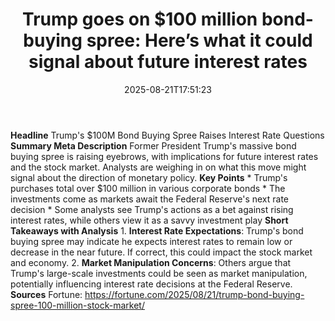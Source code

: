 ﻿---
title: "Trump goes on $100 million bond-buying spree: Here’s what it could signal about future interest rates"
date: "2025-08-21T17:51:23"
category: "Markets"
summary: ""
slug: "trump goes on 100 million bondbuying spree heres what it cou"
source_urls:
  - "https://fortune.com/2025/08/21/trump-bond-buying-spree-100-million-stock-market/"
seo:
  title: "Trump goes on $100 million bond-buying spree: Here’s what it could signal about future interest rates | Hash n Hedge"
  description: ""
  keywords: ["news", "markets", "brief"]
---
**Headline** Trump's $100M Bond Buying Spree Raises Interest Rate Questions  **Summary Meta Description** Former President Trump's massive bond buying spree is raising eyebrows, with implications for future interest rates and the stock market. Analysts are weighing in on what this move might signal about the direction of monetary policy.  **Key Points**  * Trump's purchases total over $100 million in various corporate bonds * The investments come as markets await the Federal Reserve's next rate decision * Some analysts see Trump's actions as a bet against rising interest rates, while others view it as a savvy investment play  **Short Takeaways with Analysis**  1. **Interest Rate Expectations**: Trump's bond buying spree may indicate he expects interest rates to remain low or decrease in the near future. If correct, this could impact the stock market and economy. 2. **Market Manipulation Concerns**: Others argue that Trump's large-scale investments could be seen as market manipulation, potentially influencing interest rate decisions at the Federal Reserve.  **Sources** Fortune: https://fortune.com/2025/08/21/trump-bond-buying-spree-100-million-stock-market/ 
